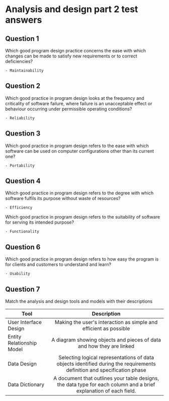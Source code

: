 # Analysis and design part 2 test answers


## Question 1
Which good program design practice concerns the ease with which changes can be made to satisfy new requirements or to correct deficiencies?

```
- Maintainability
```

## Question 2
Which good practice in program design looks at the frequency and criticality of software failure, where failure is an unacceptable effect or behaviour occurring under permissible operating conditions?

```
- Reliability
```

## Question 3
Which good practice in program design refers to the ease with which software can be used on computer configurations other than its current one?

```
- Portability
```

## Question 4
Which good practice in program design refers to the degree with which software fulfils its purpose without waste of resources?

```
- Efficiency
```

Which good practice in program design refers to the suitability of software for serving its intended purpose?

```
- Functionality
```

## Question 6
Which good practice in program design refers to how easy the program is for clients and customers to understand and learn?

```
- Usability
```

## Question 7
Match the analysis and design tools and models with their descriptions

| Tool        | Description |
| ------------- |:-------------:|
| User Interface Design	     | Making the user's interaction as simple and efficient as possible|
|Entity Relationship Model   | A diagram showing objects and pieces of data and how they are linked|  
| Data Design| Selecting logical representations of data objects identified during the requirements definition and specification phase |
| Data Dictionary| A document that outlines your table designs, the data type for each column and a brief explanation of each field.     |
